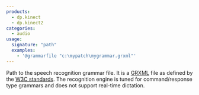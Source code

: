 ```yaml
---
products:
  - dp.kinect
  - dp.kinect2
categories:
  - audio
usage:
  signature: "path"
  examples:
    - '@grammarfile "c:\mypatch\mygrammar.grxml"'
---
```


Path to the speech recognition grammar file. It is a
[GRXML](http://msdn.microsoft.com/en-us/library/hh361658%28v=office.14%29.aspx)
file as defined by the [W3C standards](http://www.w3.org/TR/speech-grammar/).
The recognition engine is tuned for command/response type grammars and does not
support real-time dictation.
